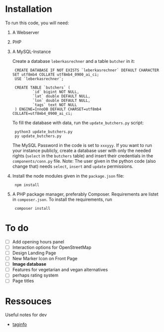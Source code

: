 # Installation
To run this code, you will need:
1. A Webserver
2. PHP
3. A MySQL-Instance

   Create a database ```leberkasrechner``` and a table ```butcher``` in it:

        CREATE DATABASE IF NOT EXISTS `leberkasrechner` DEFAULT CHARACTER SET utf8mb4 COLLATE utf8mb4_0900_ai_ci;
        USE `leberkasrechner`;

        CREATE TABLE `butchers` (
                `id` bigint NOT NULL,
                `lat` double DEFAULT NULL,
                `lon` double DEFAULT NULL,
                `tags` text NOT NULL
        ) ENGINE=InnoDB DEFAULT CHARSET=utf8mb4 COLLATE=utf8mb4_0900_ai_ci;
   
   To fill the database with data, run the ```update_butchers.py``` script:

        python3 update_butchers.py
        py update_butchers.py

   The MySQL Password in the code is set to ```xxxyyy```. If you want to run your instance publicly, create a database user with only the needed rights (```select``` in the ```butchers``` table) and insert their credentials in the ```components/conn.py``` file. Note: The user given in the python code (also change that) needs ```select```, ```insert``` and ```update``` permissions.


4. Install the node modules given in the ```package.json``` file:

        npm install

5. A PHP package manager, preferably Composer. Requirements are listet in ```composer.json```. To install the requirements, run

        composer install

# To do

- [ ] Add opening hours panel
- [ ] Interaction options for OpenStreetMap
- [ ] Design Landing Page
- [ ] New Marker Icon on Front Page
- [ ] **Image database**
- [ ] Features for vegetarian and vegan alternatives
- [ ] perhaps rating system
- [ ] Page titles

# Ressouces 
Useful notes for dev
- [taginfo](https://taginfo.openstreetmap.org/tags/shop=butcher#combinations)